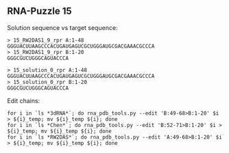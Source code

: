 RNA-Puzzle 15
-----------------------------------------------------------------------------

Solution sequence vs target sequence:

```
> 15_RW2DAS1_9_rpr A:1-48
GGGUACUUAAGCCCACUGAUGAGUCGCUGGGAUGCGACGAAACGCCCA
> 15_RW2DAS1_9_rpr B:1-20
GGGCGUCUGGGCAGUACCCA

> 15_solution_0_rpr A:1-48
GGGUACUUAAGCCCACUGAUGAGUCGCUGGGAUGCGACGAAACGCCCA
> 15_solution_0_rpr B:1-20
GGGCGUCUGGGCAGUACCCA
```

Edit chains:

	for i in `ls *3dRNA*`; do rna_pdb_tools.py --edit 'B:49-68>B:1-20' $i > ${i}_temp; mv ${i}_temp ${i}; done
	for i in `ls *Chen*`; do rna_pdb_tools.py --edit 'B:52-71>B:1-20' $i > ${i}_temp; mv ${i}_temp ${i}; done
	for i in `ls *RW2DAS*`; do rna_pdb_tools.py --edit 'A:49-68>B:1-20' $i > ${i}_temp; mv ${i}_temp ${i}; done
